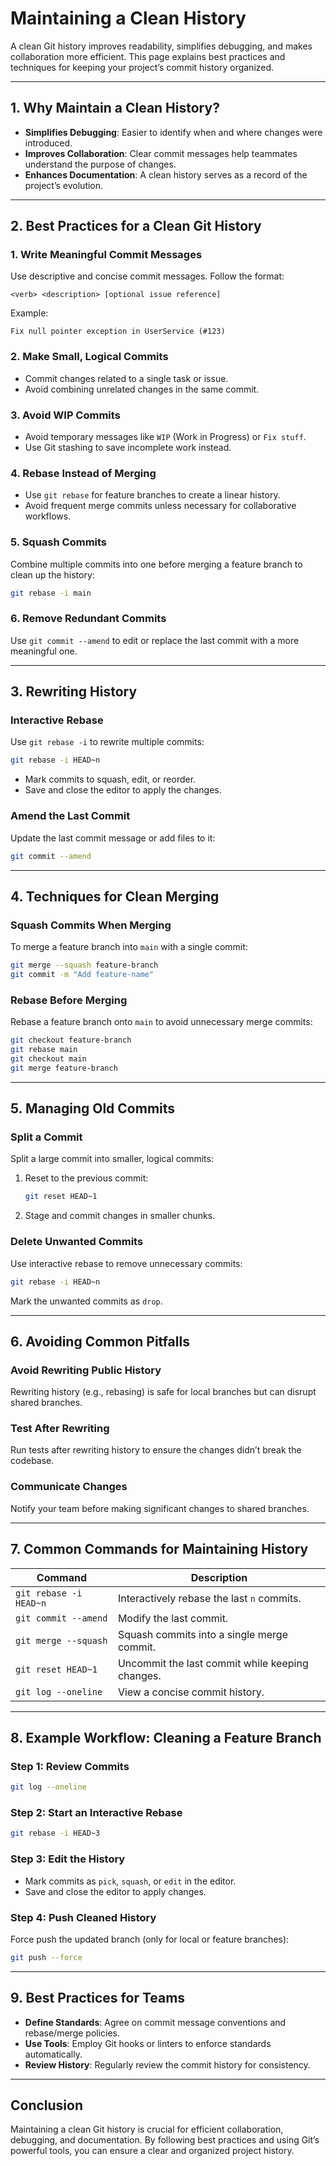 # Maintaining a Clean History

A clean Git history improves readability, simplifies debugging, and makes collaboration more efficient. This page explains best practices and techniques for keeping your project’s commit history organized.

---

## 1. **Why Maintain a Clean History?**

- **Simplifies Debugging**: Easier to identify when and where changes were introduced.
- **Improves Collaboration**: Clear commit messages help teammates understand the purpose of changes.
- **Enhances Documentation**: A clean history serves as a record of the project’s evolution.

---

## 2. **Best Practices for a Clean Git History**

### 1. **Write Meaningful Commit Messages**
Use descriptive and concise commit messages. Follow the format:
```
<verb> <description> [optional issue reference]
```
Example:
```
Fix null pointer exception in UserService (#123)
```

### 2. **Make Small, Logical Commits**
- Commit changes related to a single task or issue.
- Avoid combining unrelated changes in the same commit.

### 3. **Avoid WIP Commits**
- Avoid temporary messages like `WIP` (Work in Progress) or `Fix stuff`.
- Use Git stashing to save incomplete work instead.

### 4. **Rebase Instead of Merging**
- Use `git rebase` for feature branches to create a linear history.
- Avoid frequent merge commits unless necessary for collaborative workflows.

### 5. **Squash Commits**
Combine multiple commits into one before merging a feature branch to clean up the history:
```bash
git rebase -i main
```

### 6. **Remove Redundant Commits**
Use `git commit --amend` to edit or replace the last commit with a more meaningful one.

---

## 3. **Rewriting History**

### **Interactive Rebase**
Use `git rebase -i` to rewrite multiple commits:
```bash
git rebase -i HEAD~n
```
- Mark commits to squash, edit, or reorder.
- Save and close the editor to apply the changes.

### **Amend the Last Commit**
Update the last commit message or add files to it:
```bash
git commit --amend
```

---

## 4. **Techniques for Clean Merging**

### **Squash Commits When Merging**
To merge a feature branch into `main` with a single commit:
```bash
git merge --squash feature-branch
git commit -m "Add feature-name"
```

### **Rebase Before Merging**
Rebase a feature branch onto `main` to avoid unnecessary merge commits:
```bash
git checkout feature-branch
git rebase main
git checkout main
git merge feature-branch
```

---

## 5. **Managing Old Commits**

### **Split a Commit**
Split a large commit into smaller, logical commits:
1. Reset to the previous commit:
   ```bash
   git reset HEAD~1
   ```
2. Stage and commit changes in smaller chunks.

### **Delete Unwanted Commits**
Use interactive rebase to remove unnecessary commits:
```bash
git rebase -i HEAD~n
```
Mark the unwanted commits as `drop`.

---

## 6. **Avoiding Common Pitfalls**

### Avoid Rewriting Public History
Rewriting history (e.g., rebasing) is safe for local branches but can disrupt shared branches.

### Test After Rewriting
Run tests after rewriting history to ensure the changes didn’t break the codebase.

### Communicate Changes
Notify your team before making significant changes to shared branches.

---

## 7. **Common Commands for Maintaining History**

| Command                               | Description                                       |
|---------------------------------------|---------------------------------------------------|
| `git rebase -i HEAD~n`                | Interactively rebase the last `n` commits.        |
| `git commit --amend`                  | Modify the last commit.                          |
| `git merge --squash`                  | Squash commits into a single merge commit.       |
| `git reset HEAD~1`                    | Uncommit the last commit while keeping changes.  |
| `git log --oneline`                   | View a concise commit history.                   |

---

## 8. **Example Workflow: Cleaning a Feature Branch**

### Step 1: Review Commits
```bash
git log --oneline
```

### Step 2: Start an Interactive Rebase
```bash
git rebase -i HEAD~3
```

### Step 3: Edit the History
- Mark commits as `pick`, `squash`, or `edit` in the editor.
- Save and close the editor to apply changes.

### Step 4: Push Cleaned History
Force push the updated branch (only for local or feature branches):
```bash
git push --force
```

---

## 9. **Best Practices for Teams**

- **Define Standards**: Agree on commit message conventions and rebase/merge policies.
- **Use Tools**: Employ Git hooks or linters to enforce standards automatically.
- **Review History**: Regularly review the commit history for consistency.

---

## Conclusion

Maintaining a clean Git history is crucial for efficient collaboration, debugging, and documentation. By following best practices and using Git’s powerful tools, you can ensure a clear and organized project history.
